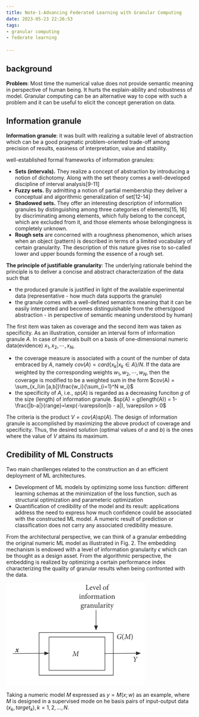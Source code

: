 ```yaml
---
title: Note-1-Advancing Federated Learning with Granular Computing
date: 2023-05-23 22:26:53
tags: 
- granular computing
- federate learning

---
```

## background
**Problem**:  Most time the numerical value does not provide semantic meaning in perspective of human being. It hurts the explain-ability and robustness of model. Granular computing can be an alternative way to cope with such a problem and it can be useful to elicit the concept generation on data.


## Information granule
**Information granule**: it was built with realizing a suitable level of abstraction which can be a good pragmatic problem-oriented trade-off among precision of results, easiness of interpretation, value and stability.

well-established formal frameworks of information granules:

- **Sets (intervals).** They realize a concept of abstraction by introducing a notion of dichotomy. Along with the set theory comes a well-developed discipline of interval analysis[9-11]
- **Fuzzy sets.** By admitting a notion of partial membership they deliver a conceptual and algorithmic generalization of set[12-14]
- **Shadowed sets.** They offer an interesting description of information granules by distinguishing among three categories of elements[15, 16] by discriminating among elements, which fully belong to the concept, which are excluded from it, and those elements whose belongingness is completely unknown.
- **Rough sets** are concerned with a roughness phenomenon, which arises when an object (pattern) is described in terms of a limited vocabulary of certain granularity. The description of this nature gives rise to
    so-called lower and upper bounds forming the essence of a rough set.

**The principle of justifiable granularity**: The underlying rationale behind the principle is to deliver a concise and abstract characterization of the data such that 

- the produced granule is justified in light of the available experimental data (representative - how much data supports the granule)
- the granule comes with a well-defined semantics meaning that it can be
    easily interpreted and becomes distinguishable from the others(good abstraction - in perspective of semantic meaning understood by human)

The first item was taken as coverage and the second item was taken as specificity. As an illustration, consider an interval form of information granule $A$. In case of intervals built on a basis of one-dimensional numeric data(evidence) $x_1, x_2, \cdots, x_N$, 
- the coverage measure is associated with a count of the number of data embraced by $A$, namely $cov(A) = card\{x_k|x_k \in A\}/N$. If the data are weighted by the corresponding weights $w_1, w_2, \cdots, w_N$, then the coverage is modified to be a weighted sum in the form $cov(A) = \sum_{x_i\in [a,b]}\frac{w_i}{\sum_{i=1}^N w_i}$
- the specificity of $A$, i.e., $sp(A)$ is regarded as a decreasing funciton $g$ of the size (length) of information granule. $sp(A) = g(length(A)) = 1-\frac{|b-a|}{range}=\exp(-\varepsilon|b - a|), \varepsilon > 0$

The criteria is the product $V = cov(A) sp(A)$. The design of information granule is accomplished by maximizing the above product of coverage and specificity. Thus, the desired solution (optimal values of $a$ and $b$) is the ones where the value of $V$ attains its maximum. 

## Credibility of ML Constructs
Two main chanllenges related to the construction an d an efficient deployment of ML architectures.
- Development of ML models by optimizing some loss function: different learning schemas at the minimization of the loss function, such as structural optimization and parameteric optimization
- Quantification of credibility of the model and its result: applications address the need to express how much confidence could be associated with the constructed ML model. A numeric result of prediction or classification does not carry any associated credibility measure.

From the architectural perspective, we can think of a granular embedding the original numeric ML model as illustrated in Fig. 2. The embedding mechanism is endowed with a level of information granularity $\epsilon$ which can be thought as a design asset. From the algorithmic perspective, the embedding is realized by optimizing a certain performance index characterizing the quality of granular results when being confronted
with the data.

![Fig. 2.](_resource/granule%20creditability.png)

Taking a numeric model $M$ expressed as $y = M(x; w)$ as an example, where $M$ is designed in a supervised mode on he basis pairs of input-output data $(x_k, target_k), k=1,2,...,N$.  